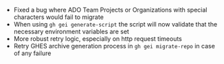 - Fixed a bug where ADO Team Projects or Organizations with special characters would fail to migrate
- When using `gh gei generate-script` the script will now validate that the necessary environment variables are set
- More robust retry logic, especially on http request timeouts
- Retry GHES archive generation process in `gh gei migrate-repo` in case of any failure 